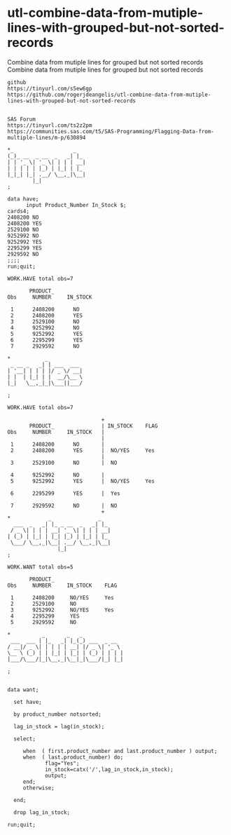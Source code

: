 # utl-combine-data-from-mutiple-lines-with-grouped-but-not-sorted-records
Combine data from mutiple lines for grouped but not sorted records
    Combine data from mutiple lines for grouped but not sorted records

    github
    https://tinyurl.com/s5ew6gp
    https://github.com/rogerjdeangelis/utl-combine-data-from-mutiple-lines-with-grouped-but-not-sorted-records


    SAS Forum
    https://tinyurl.com/ts2z2pm
    https://communities.sas.com/t5/SAS-Programming/Flagging-Data-from-multiple-lines/m-p/630894

    *_                   _
    (_)_ __  _ __  _   _| |_
    | | '_ \| '_ \| | | | __|
    | | | | | |_) | |_| | |_
    |_|_| |_| .__/ \__,_|\__|
            |_|
    ;

    data have;
          input Product_Number In_Stock $;
    cards4;
    2408200 NO
    2408200 YES
    2529100 NO
    9252992 NO
    9252992 YES
    2295299 YES
    2929592 NO
    ;;;;
    run;quit;

    WORK.HAVE total obs=7

           PRODUCT_
    Obs     NUMBER     IN_STOCK

     1      2408200      NO
     2      2408200      YES
     3      2529100      NO
     4      9252992      NO
     5      9252992      YES
     6      2295299      YES
     7      2929592      NO

    *           _
     _ __ _   _| | ___  ___
    | '__| | | | |/ _ \/ __|
    | |  | |_| | |  __/\__ \
    |_|   \__,_|_|\___||___/

    ;

    WORK.HAVE total obs=7

                                  +
           PRODUCT_               | IN_STOCK    FLAG
    Obs     NUMBER     IN_STOCK   |
                                  |
     1      2408200      NO       |
     2      2408200      YES      |  NO/YES     Yes
                                  |
     3      2529100      NO       |  NO

     4      9252992      NO       |
     5      9252992      YES      |  NO/YES     Yes

     6      2295299      YES      |  Yes

     7      2929592      NO       |  NO
                                  +
    *            _               _
      ___  _   _| |_ _ __  _   _| |_
     / _ \| | | | __| '_ \| | | | __|
    | (_) | |_| | |_| |_) | |_| | |_
     \___/ \__,_|\__| .__/ \__,_|\__|
                    |_|
    ;

    WORK.WANT total obs=5

           PRODUCT_
    Obs     NUMBER     IN_STOCK    FLAG

     1      2408200     NO/YES     Yes
     2      2529100     NO
     3      9252992     NO/YES     Yes
     4      2295299     YES
     5      2929592     NO

    *          _       _   _
     ___  ___ | |_   _| |_(_) ___  _ __
    / __|/ _ \| | | | | __| |/ _ \| '_ \
    \__ \ (_) | | |_| | |_| | (_) | | | |
    |___/\___/|_|\__,_|\__|_|\___/|_| |_|

    ;


    data want;

      set have;

      by product_number notsorted;

      lag_in_stock = lag(in_stock);

      select;

         when  ( first.product_number and last.product_number ) output;
         when  ( last.product_number) do;
                flag="Yes";
                in_stock=catx('/',lag_in_stock,in_stock);
                output;
         end;
         otherwise;

      end;

      drop lag_in_stock;

    run;quit;



